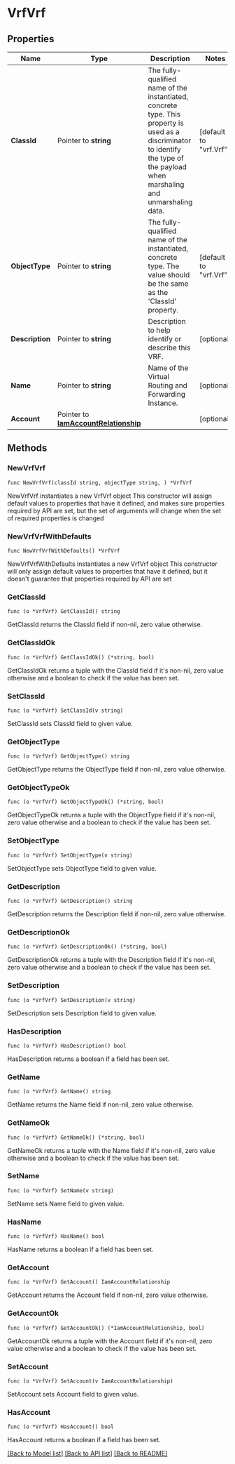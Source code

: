 # VrfVrf

## Properties

Name | Type | Description | Notes
------------ | ------------- | ------------- | -------------
**ClassId** | Pointer to **string** | The fully-qualified name of the instantiated, concrete type. This property is used as a discriminator to identify the type of the payload when marshaling and unmarshaling data. | [default to "vrf.Vrf"]
**ObjectType** | Pointer to **string** | The fully-qualified name of the instantiated, concrete type. The value should be the same as the &#39;ClassId&#39; property. | [default to "vrf.Vrf"]
**Description** | Pointer to **string** | Description to help identify or describe this VRF. | [optional] 
**Name** | Pointer to **string** | Name of the Virtual Routing and Forwarding Instance. | [optional] 
**Account** | Pointer to [**IamAccountRelationship**](iam.Account.Relationship.md) |  | [optional] 

## Methods

### NewVrfVrf

`func NewVrfVrf(classId string, objectType string, ) *VrfVrf`

NewVrfVrf instantiates a new VrfVrf object
This constructor will assign default values to properties that have it defined,
and makes sure properties required by API are set, but the set of arguments
will change when the set of required properties is changed

### NewVrfVrfWithDefaults

`func NewVrfVrfWithDefaults() *VrfVrf`

NewVrfVrfWithDefaults instantiates a new VrfVrf object
This constructor will only assign default values to properties that have it defined,
but it doesn't guarantee that properties required by API are set

### GetClassId

`func (o *VrfVrf) GetClassId() string`

GetClassId returns the ClassId field if non-nil, zero value otherwise.

### GetClassIdOk

`func (o *VrfVrf) GetClassIdOk() (*string, bool)`

GetClassIdOk returns a tuple with the ClassId field if it's non-nil, zero value otherwise
and a boolean to check if the value has been set.

### SetClassId

`func (o *VrfVrf) SetClassId(v string)`

SetClassId sets ClassId field to given value.


### GetObjectType

`func (o *VrfVrf) GetObjectType() string`

GetObjectType returns the ObjectType field if non-nil, zero value otherwise.

### GetObjectTypeOk

`func (o *VrfVrf) GetObjectTypeOk() (*string, bool)`

GetObjectTypeOk returns a tuple with the ObjectType field if it's non-nil, zero value otherwise
and a boolean to check if the value has been set.

### SetObjectType

`func (o *VrfVrf) SetObjectType(v string)`

SetObjectType sets ObjectType field to given value.


### GetDescription

`func (o *VrfVrf) GetDescription() string`

GetDescription returns the Description field if non-nil, zero value otherwise.

### GetDescriptionOk

`func (o *VrfVrf) GetDescriptionOk() (*string, bool)`

GetDescriptionOk returns a tuple with the Description field if it's non-nil, zero value otherwise
and a boolean to check if the value has been set.

### SetDescription

`func (o *VrfVrf) SetDescription(v string)`

SetDescription sets Description field to given value.

### HasDescription

`func (o *VrfVrf) HasDescription() bool`

HasDescription returns a boolean if a field has been set.

### GetName

`func (o *VrfVrf) GetName() string`

GetName returns the Name field if non-nil, zero value otherwise.

### GetNameOk

`func (o *VrfVrf) GetNameOk() (*string, bool)`

GetNameOk returns a tuple with the Name field if it's non-nil, zero value otherwise
and a boolean to check if the value has been set.

### SetName

`func (o *VrfVrf) SetName(v string)`

SetName sets Name field to given value.

### HasName

`func (o *VrfVrf) HasName() bool`

HasName returns a boolean if a field has been set.

### GetAccount

`func (o *VrfVrf) GetAccount() IamAccountRelationship`

GetAccount returns the Account field if non-nil, zero value otherwise.

### GetAccountOk

`func (o *VrfVrf) GetAccountOk() (*IamAccountRelationship, bool)`

GetAccountOk returns a tuple with the Account field if it's non-nil, zero value otherwise
and a boolean to check if the value has been set.

### SetAccount

`func (o *VrfVrf) SetAccount(v IamAccountRelationship)`

SetAccount sets Account field to given value.

### HasAccount

`func (o *VrfVrf) HasAccount() bool`

HasAccount returns a boolean if a field has been set.


[[Back to Model list]](../README.md#documentation-for-models) [[Back to API list]](../README.md#documentation-for-api-endpoints) [[Back to README]](../README.md)


